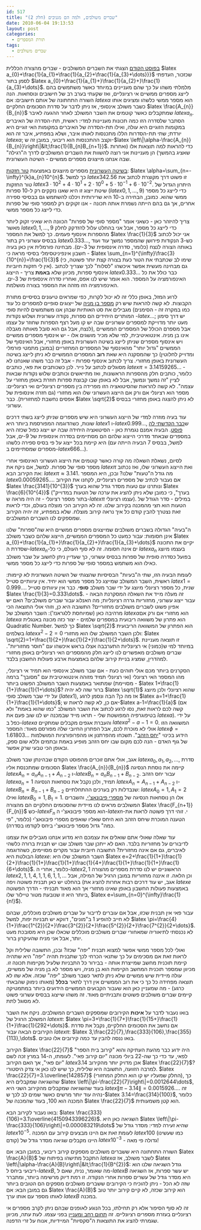 ```yaml
---
id: 517
title: "שברים משולבים, ולמה הם מגניבים (חלק 2)"
date: 2010-06-04 19:13:53
layout: post
categories: 
  - תורת המספרים
tags: 
  - שברים משולבים
---
```

<a href="http://www.gadial.net/?p=514">בפוסט הקודם</a> הצגתי את השברים המשולבים - שברים מהצורה הכללית $latex a_{0}+\frac{1}{a_{1}+\frac{1}{a_{2}+\frac{1}{a_{3}+\dots}}}$ שכזכור, העדפתי לסמן בתור $latex a_{0}+\frac{1}{a_{1}+}\frac{1}{a_{2}+}\frac{1}{a_{3}+\dots}$. מלמלתי משהו על כך שהם מעניינים במיוחד כאשר משתמשים בהם לייצג מספרים ממשיים אי רציונליים, ואז שקעתי בערב רב של חישובים ונוסחאות. הנה השורה התחתונה של אותם חישובים: אם $latex \alpha$ הוא מספר ממשי כלשהו ומציגים אותו כשבר משולב אינסופי, אז ניתן לדבר על סדרת הסכומים החלקיים $latex \frac{A_{n}}{B_{n}}$ שמתקבלים כאשר קוטמים את השבר המשולב לאחר ההגעה לאיבר $latex a_{n}$. הסתבר שלסדרה הזו כמה תכונות מעניינות למדי: ראשית, תת-הסדרה של האיברים במקומות הזוגיים היא עולה, ואילו תת-הסדרה של האיברים במקומות האי זוגיים היא יורדת; שתי תת-הסדרות הללו מתכנסות לאותו איבר, ושלא במפתיע, איבר זה הוא $latex \alpha$; וקצב ההתכנסות הוא ריבועי, במובן זה ש-$latex \left\|\alpha-\frac{A_{n}}{B_{n}}\right\|&lt;\frac{1}{B_{n}B_{n+1}}$. כדי להראות למה תוצאות אלו (ואחרות שאציג בהמשך) הן מעניינות אני רוצה להשוות את השברים המשולבים לדרך ה"רגילה" שבה אנחנו מייצגים מספרים ממשיים - השיטה העשרונית.

<a href="http://he.wikipedia.org/wiki/%D7%94%D7%A9%D7%99%D7%98%D7%94_%D7%94%D7%A2%D7%A9%D7%A8%D7%95%D7%A0%D7%99%D7%AA">בשיטה העשרונית</a> מספרים מיוצגים באמצעות <a href="http://he.wikipedia.org/wiki/%D7%98%D7%95%D7%A8_%D7%97%D7%96%D7%A7%D7%95%D7%AA">טור חזקות</a>: $latex \alpha=\sum_{n=-\infty}^{k}a_{n}10^{n}$. כך למשל $latex 342.56$ זו פשוט דרך מקוצרת לכתוב את טור החזקות $latex 3\cdot10^{2}+4\cdot10^{1}+2\cdot10^{0}+5\cdot10^{-1}+6\cdot10^{-2}$. היתרון הגדול של שיטת ייצוג זו היא שאנו נזקקים רק ל-10 ספרות ($latex 0,1,\dots,9$) כדי לייצג כל מספר ממשי שהוא. כמובן, הבחירה ב-10 היא שרירותית ויכלנו להשתמש גם בבסיסי ספירה אחרים, אך גם בהם הייתה נשמרת אותה תכונה - אנו זקוקים רק למספר סופי של ספרות כדי לייצג כל מספר ממשי.

צריך להיזהר כאן - כשאני אומר "מספר סופי של ספרות" הכוונה היא שאיני זקוק ליותר מאשר $latex 0,1,\dots,9$ כדי לייצג כל מספר, אבל אני בהחלט עלול להזדקק לחלק מהספרות אינסוף פעמים. כך למשל את המספר $latex \frac{1}{3}$ אני יכול לכתוב בבסיס עשרוני רק בתור $latex 0.333\dots$, כש-3 הנקודות פירושן שהמספר נמשך עוד ועוד באותה הצורה לנצח (כלומר, סדרה אינסופית של 3-ים). מבחינה פורמלית אין כאן בעיה - חשבון אינפיניטסימלי בסיסי מראה כי $latex \sum_{n=1}^{\infty}\frac{3}{10^{n}}=\frac{1}{3}$ (שימו לב שכתבתי את הטור כעת בצורה קצת יותר פשוטה, כי אין לי חזקות חיוביות). גם מבחינה מעשית אפשר איכשהו "לסלוח" לכך שצריך לכתוב אינסוף ספרות, מכיוון שלא <strong>באמת</strong> צריך - הייצוג $latex 0.333\dots$ כבר כולל את כל האינפורמציה על המספר. הוא אומר שיש לנו אפס, ואחריו סדרה אינסופית של 3-ים. האינפורמציה הזו מזהה את המספר בצורה מושלמת.

לרוע המזל, באופן כללי זה לא יכול לקרות, כפי שמראים טיעונים בסיסיים מתורת הקבוצות. לא קשה להראות שיש רק <a href="http://he.wikipedia.org/wiki/%D7%A7%D7%91%D7%95%D7%A6%D7%94_%D7%91%D7%AA_%D7%9E%D7%A0%D7%99%D7%94">מספר בן מניה</a> של ייצוגים סופיים למספרים כל עוד מגבילים את סט האותיות שבהן אנו משתמשים להיות סופי (כמו במקרה זה - הסימנים המותרים היחידים הם ספרות, נקודה עשרונית ושלוש נקודות -$latex \dots$; יש דרך סימון מעט יותר מדוייקת למספרים עשרוניים שבה יש קו מעל רצף הספרות שחוזר על עצמו לנצח, אבל גם הוא סובל מאותה מגבלה), אבל מספרם הכולל של המספרים הממשיים אינו בן מניה. אינטואיטיבית, למי שלא מכיר מושגים אלו - יש אינסוף מספרים ממשיים ויש אינסוף מספרים שניתן לייצג בשיטה העשרונית באופן מחזורי, אבל האינסוף של הממשיים "גדול יותר" מהאינסוף של המספרים המחזוריים (במובן מתמטי פורמלי ומדוייק לחלוטין) כך שהמסקנה היא שאת <strong>רוב</strong> המספרים הממשיים לא ניתן לייצג בשיטה העשרונית באופן מחזורי. צריך לכתוב אינסוף ספרות - אבל זה כבר משהו שאנחנו לא מסוגלים לכתוב על נייר. לכן כשכותבים את פאי, כותבים $latex \pi=3.14159265\dots$ - כלומר, כותבים חלק מהספרות הראשונות, ואז מתייאשים וכותבים שלוש נקודות שבאות לציין "זה נמשך ונמשך, אבל לא באופן שבו קבוצת ספרות חוזרת באופן מחזורי על עצמה". לא קשה להראות שהסיטואציה הזו מפרידה בין מספרים רציונליים ואי רציונליים: מספר הוא רציונלי אם ורק אם הייצוג העשרוני שלו הוא מחזורי (גם חזרה אינסופית של אפסים נחשבת למחזורית). כבר $latex \sqrt{2}$ לא ניתן להצגה באופן מחזורי בבסיס עשרוני.

עוד בעיה מוזרה למדי של הייצוג העשרוני היא שיש מספרים שניתן לייצג בשתי דרכים שונות, כשהדוגמה המפורסמת ביותר היא $latex 1$ ו-$latex 0.999\dots$, ש<a href="http://www.gadial.net/?p=133">כבר הקדשתי לה פוסט</a>. הבעיה אמנם נגמרת כאן - הסיטואציה היחידה שבה יש ייצוג כפול שכזה היא במספרים שבאחד מדרכי הייצוג שלהם הם מסתיימים בסדרה אינסופית של 9-ים, אבל היא קיימת בכל ייצוג על פי בסיס ספירה כלשהו (למשל, בבסיס 7 הבעיה הייתה עם מספרים שמסתיימים ב-$latex 666\dots$).

לסיום, נשאלת השאלה מה קורה כאשר קוטמים את הייצוג העשרוני האינסופי אחרי מספר סופי של ספרות. למשל, אם ניקח את $latex \pi$ ואת הייצוג העשרוני שלו, ואז נכתוב את הקירוב הבא: $latex \pi\approx3.141$. מה גודל ה"טעות" שלנו? ובכן, היא המספר $latex 0.00059265\dots$. אם נעבור לכתיב של מספרים רציונליים, לקחנו את הקירוב $latex \frac{3141}{10^{3}}$ ונותרנו עם טעות מסדר גודל שהוא בערך $latex \frac{6}{10^{4}}$ ("בערך", כי כמובן שלא ניתן להציג את ערכה של הטעות במדוייק בתור מספר רציונלי - זה היה מראה ש-$latex \pi$ עצמו רציונלי). במילים - סדר הגודל של הטעות הוא חצי מהמכנה בקירוב שלנו. זה לא הקירוב הכי מוצלח בעולם, וכדי לראות זאת נצטרך להבין קודם כל איך נראה קירוב מוצלח. שלא במפתיע, זה יהיה הקירוב שמספקים לנו השברים המשולבים.

ה"בעיה" הגדולה בשברים משולבים שמייצגים מספרים ממשיים היא שה"ספרות" שלנו אינן חסומות: עבור כמעט כל המספרים הממשיים, הייצוג שלהם כשבר משולב $latex a_{0}+\frac{1}{a_{1}+}\frac{1}{a_{2}+}\frac{1}{a_{3}+\dots}$ יקיים את התכונה שסדרת ה-$latex a_{n}$-ים אינה חסומה. זה לא סוף העולם, כי כל $latex a_{n}$ בעצמו מיוצג בפועל כסדרה סופית של ספרות בבסיס עשרוני, כך שעדיין ניתן לחשוב על שבר משולב כאילו הוא משתמש במספר סופי של ספרות כדי לייצג כל מספר ממשי.

לעומת הבעיה הזו, שתי ה"בעיות" הבסיסיות שהצגתי של השיטה העשרונית לא קיימות: ראשית, השבר המשולב שמייצג כל מספר ממשי הוא יחיד. אין עיוותיים סטייל $latex 1=0.999\dots$. שנית, כל מספר רציונלי מיוצג על ידי שבר משולב <strong>סופי</strong>. כבר אין עיוותים סטייל $latex \frac{1}{3}=0.333\dots$. זה מעלה מייד את השאלה המסקרנת הבאה - עבור ייצוג עשרוני, מחזוריות גררה רציונליות; מה האנלוג עבור שברים משולבים? האם יש אפיון פשוט לשברים משולבים מחזוריים? התשובה היא כן, וזוהי אולי התוצאה הכי מרהיבה כאן (שמיוחסת ללגראנז'): השבר המשולב של $latex \alpha$הוא מחזורי אם ורק אם $latex \alpha$ הוא פתרון של משוואה ריבועית במספרים שלמים - יצור כזה מכונה באנגלית Quadratic Number. כך למשל $latex \sqrt{2}$ הוא הפתרון של המשוואה הריבועית בשלמים $latex x^{2}-2=0$ ולכן השבר המשולב שלו הוא מחזורי: $latex \sqrt{2}=1+\frac{1}{2+}\frac{1}{2+}\frac{1}{2+\dots}$. זו תוצאה מעניינת במיוחד למי ש(כמוני) אי רציונליות התערבבה אצלו בראש איכשהו עם "חוסר מחזוריות". שברים משולבים מאפשרים לנו לייצג חלק מהמספרים האי רציונליים באופן מחזורי למהדרין, שמציג בניית קירוב שלהם באמצעות ארבע פעולות החשבון בלבד.

הסקרנים ביותר מכם אולי תוהים כעת - אם שבר משולב אינסופי הוא תמיד אי רציונלי, מהו המספר האי רציונלי (ואי רציונלי תמיד מזוהה אינטואיטיבית עם "מסובך" ברמה מסויימת) שמתואר באמצעות השבר המשולב הפשוט ביותר - $latex 1+\frac{1}{1+}\frac{1}{1+\dots}$? ברור שזה לא יהיה $latex \sqrt{1}$ שהוא רציונלי ולכן מיוצג על ידי שבר משולב סופי ($latex 1$), אז מה כן? הבה ונסמן לרגע $latex a=1+\frac{1}{1+}\frac{1}{1+\dots}$; אם כן, לא קשה לראות ש-$latex a-1=\frac{1}{a}$ (אם קשה לכם לראות זאת, נסו לרגע לכתוב את השבר המשולב "כמו שהוא באמת" ולא בטיפוגרפיה המפושטת שלי - תראו מייד שבמכנה יש לנו שוב פעם את $latex a$). על ידי כפל ב-$latex a$ והעברת אגפים מקבלים שמתקיים $latex a^{2}-a-1=0$. המשוואה הזו אולי לא מוכרת לכם, אבל הפתרון החיובי שלה מפורסם מאוד: המספר $latex \phi=1.61803\dots$ הידוע בכינוי "<a href="http://he.wikipedia.org/wiki/%D7%99%D7%97%D7%A1_%D7%94%D7%96%D7%94%D7%91">יחס הזהב</a>". תשכחו מהפרתנון או מהפרופורציות המושלמות של גוף האדם - הנה לכם מקום שבו יחס הזהב מופיע באמת ובתמים וללא שום ספק, ובאופן הכי טבעי שרק אפשר.

אגב, אולי אתם זוכרים מהפוסט הקודם שבהינתן שבר משולב $latex a_{0},a_{1},a_{2},\dots$, סדרת הסכומים שמתכנסת אליו $latex \frac{A_{n}}{B_{n}}$ קיימה את נוסחת הנסיגה $latex A_{n}=a_{n}A_{n-1}+A_{n-2}$ ו-$latex B_{n}=a_{n}B_{n-1}+B_{n-2}$. עבור יחס הזהב $latex a_{n}=1$ תמיד, ולכן נקבל את נוסחאות הנסיגה $latex A_{n}=A_{n-1}+A_{n-2}$ ו-$latex B_{n}=B_{n-1}+B_{n-2}$ שנבדלות רק בערכים ההתחלתיים: $latex A_{0}=1,A_{1}=2$ ואילו $latex B_{0}=1,B_{1}=1$. אלו הן נוסחאות הנסיגה של <a href="http://he.wikipedia.org/wiki/%D7%A1%D7%93%D7%A8%D7%AA_%D7%A4%D7%99%D7%91%D7%95%D7%A0%D7%90%D7%A6%27%D7%99">מספרי פיבונאצ'י</a>, והשברים המשולבים מראים לנו מיידית שהסכומים החלקיים הם מהצורה $latex \frac{F_{n+1}}{F_{n}}$ כש-$latex F_{n}$ הוא מספר פיבונאצ'י ה-$latex n$-י. זוהי דרך פשוטה לראות את הטענה המוכרת שיחס הזהב הוא היחס שאליו שואפים מספרי פיבונאצ'י (כלומר, "פי כמה" גדול מספר פיבונאצ'י ביחס לקודמו בסדרה).

עוד שאלה שאולי אתם שואלים את עצמכם היא מדוע אנחנו מגבילים את עצמנו לדיבורים על מחזוריות בלבד. האם לא ייתכן שבר משולב שבו יש תבנית ברורה כלשהי לאיברים, גם אם אינה מחזורית? התשובה חיובית עבור מקרים מסויימים, כשהדוגמה הבולטת היא $latex e$: השבר המשולב שלו היא $latex e=2+\frac{1}{1+}\frac{1}{2+}\frac{1}{1+}\frac{1}{1+}\frac{1}{4+}\frac{1}{1+}\frac{1}{1+}\frac{1}{6+\dots}$. כלומר, אחרי ה-$latex 2,1$ הראשוניים יש לנו סדרת מספרים מהצורה $latex 2,1,1,4,1,1,6,1,1,\dots$ וכן הלאה. זו איננה מחזוריות במובן הרגיל של המילה, אבל בהחלט יש כאן תבנית פשוטה ויפה (אגב, יש עוד דרכים רבות אחרות להציג את $latex e$ באמצעות פעולות החשבון באופן שאינו מחזורי אך הוא מאוד תבניתי - הדרך הפשוטה ביותר היא זו שנובעת מטור טיילור שלו, $latex e=\sum_{n=0}^{\infty}\frac{1}{n!}$).

עבור פאי אין תבנית שכזו, אבל אם עוברים לדיבור על שברים משולבים מוכללים, שבהם לא חייב להופיע 1 ב"מונים", דווקא יש תבניות יפות, למשל $latex \pi=\frac{4}{1+}\frac{1^{2}}{2+}\frac{3^{2}}{2+}\frac{5^{2}}{2+}\frac{7^{2}}{2+\dots}$. לא נכנסתי לתיאוריה שמאחורי שברים משולבים מוכללים שכאלו שכן היא מסובכת מעט יותר, אבל אני מניח שהעיקרון ברור.

ואולי לכל מספר ממשי אפשר למצוא תבנית "יפה" שכזו? ובכן, התשובה שלילית וקל לראות זאת אם מסכימים על כך שתנאי הכרחי לכך שתבנית תהיה "יפה" היא שתהיה קיימת תוכנית מחשב שמייצרת אותה - בבירור כל התבניות שלעיל מקיימות תכונה זו. מכיוון שמספר תוכנית המחשב הקיימות הוא בן מניה, ויש מספר לא בן מניה של ממשיים, עולה מיידית שיש ממשיים שלא ניתן לתאר כשבר משולב "יפה" שכזה. אלא שזו לא תוצאה מפחידה כל כך כי את רוב הממשיים אין דרך לתאר <strong>בכלל</strong> (מאותו נימוק שהבאתי כרגע) - מה שמעניין כאן הוא שעבור הקבועים הממשיים הידועים ביותר במתמטיקה קיימים שברים משולבים פשוטים ותבניתיים מאוד. זה משהו שייצוג בבסיס עשרוני פשוט לא מסוגל לתת.

בואו נעבור לדבר על <strong>איכות</strong> הקירובים שמספקים השברים המשולבים. ניקח את השבר המשולב הרגיל של $latex \pi$: $latex \pi=3+\frac{1}{7+}\frac{1}{15+}\frac{1}{1+}\frac{1}{292+\dots}$. אם נחשב את הסכומים החלקיים, נקבל את סדרת הקירובים הבאה עבור $latex \pi$: $latex 3,\frac{22}{7},\frac{333}{106},\frac{355}{113},\dots$. בואו ננסה להבין עד כמה קירובים אלו טובים.

הקירוב $latex \frac{22}{7}$ היה ידוע כבר מהעת העתיקה והוא "קירוב בית הספר" לפאי, עד כדי כך שה-22 ביולי מכונה "יום קירוב פאי". לעומתו, ה-14 במרץ זכה לשם "יום פאי", אך האם הקירוב $latex 3.14$ אכן מדויק יותר מהקירוב $latex \frac{22}{7}$? למרבה הזוועה, התשובה היא שלילית, כך שיש לנו כאן אי צדק היסטורי. $latex \frac{22}{7}=3.\overline{142857}$ (החלק שמעליו יש קו הוא החלק המחזורי), כך שהשגיאה שמקבלים היא $latex \left\|\pi-\frac{22}{7}\right\|=0.0012644\dots$, בעוד שהשגיאה שמקבלים מהקירוב השני היא $latex \left\|\pi-3.14\right\|=0.0015926\dots$. זה נהיה עוד יותר מרשים כאשר שמים לב לכך ש-$latex 3.14=\frac{314}{100}$, כלומר המכנה הוא 100, בעוד שהמכנה של $latex \frac{22}{7}$ הוא קטן משמעותית.

בואו נעבור לקירוב הבא: $latex \frac{333}{106}=3.1\overline{4150943396226}$. השגיאה כאן היא $latex \left\|\pi-\frac{333}{106}\right\|=0.000083219\dots$ שהיא זעירה למדי: מסדר גודל של $latex 10^{-5}$. לעומת זאת אם היינו מבצעים קירוב עם המכנה $latex 100$ (כמו שעשינו קודם) היינו מקבלים שגיאה מסדר גודל של $latex 10^{-3}$ - גדולה פי מאה!

השורה התחתונה היא ששברים משולבים מספקים קירוב ריבועי, במובן הבא: אם $latex \frac{A}{B}$ התקבל מתישהו בפיתוח של $latex \alpha$ לשבר משולב, אז $latex \left\|\alpha-\frac{A}{B}\right\|&lt;\frac{1}{B^{2}}$: גודל השגיאה שלנו הוא ריבועי ביחס ל-$latex B$, מה שאומר, נניח, שאם ל-$latex B$ יש עשר ספרות, אז השגיאה היא מסדר גודל של עשרים ספרות אחרי הנקודה. זו רמת דיוק מרשימה ביותר, ומתברר שזה לא הכל - ניתן להוכיח כי הקירובים ששברים משולבים מספקים הם הטובים ביותר גם במובן הבא: אם $latex \frac{A}{B}$ הוא קירוב שכזה, לא קיים קירוב יותר טוב לאותו מספר עם אותו ערך $latex B$ במכנה.

זה לא סוף הסיפור אלא רק תחילתו, בכל הנוגע לאופנים שבהם ניתן לקרב מספרים אי רציונליים בעזרת מספרים רציונליים. זה <a href="http://he.wikipedia.org/wiki/%D7%A7%D7%99%D7%A8%D7%95%D7%91_%D7%93%D7%99%D7%95%D7%A4%D7%A0%D7%98%D7%99">תחום רחב ומעניין</a> בפני עצמו. לעת עתה, מכיוון שגמרתי להציג את התוצאות ה"סקסיות" המיידיות, אנוח על זרי הדפנה.
